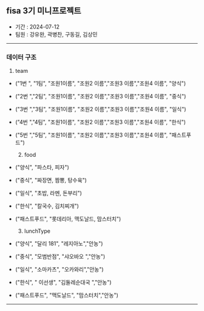 ## fisa 3기 미니프로젝트

  - 기간 : 2024-07-12 
  - 팀원 : 강유완, 곽병찬, 구동길, 김상민
    
***

### 데이터 구조
  1) team
- ("1번 ", "1팀", "조원1이름", "조원2 이름","조원3 이름","조원4 이름", "양식")
- ("2번 ","2팀", "조원1이름", "조원2 이름","조원3 이름","조원4 이름", "중식")
- ("3번 ","3팀", "조원1이름", "조원2 이름","조원3 이름","조원4 이름", "일식")
- ("4번 ","4팀", "조원1이름", "조원2 이름","조원3 이름","조원4 이름", "한식")
- ("5번 ","5팀", "조원1이름", "조원2 이름","조원3 이름","조원4 이름", "패스트푸드")

  2) food
- ("양식", "파스타, 피자")
- ("중식", "짜장면, 짬뽕, 탕수육")
- ("일식", "초밥, 라멘, 돈부리")
- ("한식", "칼국수, 김치찌개")
- ("패스트푸드", "롯데리아, 맥도날드, 맘스터치")

 
  3) lunchType
 - ("양식", "달리 181", "레지아노","안농")
 - ("중식", "모범반점", "샤오바오 ","안농")
 - ("일식", "소마카츠", "오카와리","안농")
 - ("한식", " 이선생", "김둘레순대국 ","안농")
 - ("패스트푸드", "맥도날드",	"맘스터치","안농")

***




